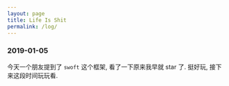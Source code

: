 ```yaml
---
layout: page
title: Life Is Shit
permalink: /log/
---
```


### 2019-01-05

今天一个朋友提到了 `swoft` 这个框架, 看了一下原来我早就 star 了. 挺好玩, 接下来这段时间玩玩看.
